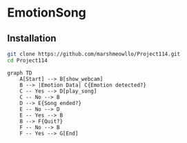 # EmotionSong

## Installation

```bash
git clone https://github.com/marshmeowllo/Project114.git
cd Project114
```

```mermaid
graph TD
    A[Start] --> B[show_webcam]
    B --> |Emotion Data| C{Emotion detected?}
    C -- Yes --> D[play_song]
    C -- No --> B
    D --> E{Song ended?}
    E -- No --> D
    E -- Yes --> B
    B --> F{Quit?}
    F -- No --> B
    F -- Yes --> G[End]
```
